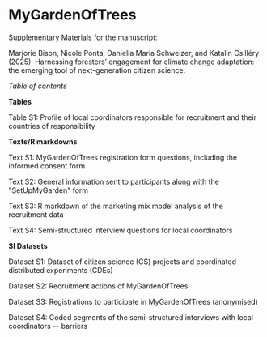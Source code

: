# MyGardenOfTrees
Supplementary Materials for the manuscript:

Marjorie Bison, Nicole Ponta, Daniella Maria Schweizer, and Katalin Csilléry (2025). Harnessing foresters’ engagement for climate change adaptation: the emerging tool of next-generation citizen science.

*Table of contents*

**Tables**

Table S1: Profile of local coordinators responsible for recruitment and their countries of responsibility

**Texts/R markdowns**

Text S1: MyGardenOfTrees registration form questions, including the informed consent form

Text S2: General information sent to participants along with the "SetUpMyGarden" form

Text S3: R markdown of the marketing mix model analysis of the recruitment data

Text S4: Semi-structured interview questions for local coordinators

**SI Datasets**

Dataset S1: Dataset of citizen science (CS) projects and coordinated distributed experiments (CDEs)

Dataset S2: Recruitment actions of MyGardenOfTrees

Dataset S3: Registrations to participate in MyGardenOfTrees (anonymised)

Dataset S4: Coded segments of the semi-structured interviews with local coordinators -- barriers
